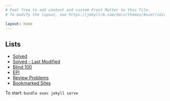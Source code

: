```yaml
---
# Feel free to add content and custom Front Matter to this file.
# To modify the layout, see https://jekyllrb.com/docs/themes/#overriding-theme-defaults

layout: home
---
```



Lists
------------
- [Solved](pages/lists/solved.html)
- [Solved - Last Modified](pages/lists/solvedLastModified.html)
- [Blind 100](pages/lists/blind100.html)
- [EPI](pages/lists/epi.html)
- [Review Problems](pages/lists/reviewProblems.html)
- [Bookmarked Sites](/pages/bookmarkedSites)

To start:
``` bundle exec jekyll serve ```
